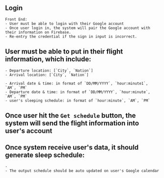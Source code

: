 ## Login
    Front End:
    - User must be able to login with their Google account
    - Once user login in, the system will pair the Google account with their information on Firebase.
    - Re-entry the credential if the sign in input is incorrect.   

## User must be able to put in their flight information, which include:
    - Departure location: [`City`, `Nation`]
    - Arrival location: [`City`, `Nation`]

    - Arrival date & time: in format of `DD/MM/YYYY`, `hour:minute1`, `AM`, `PM`
    - Departure date & time: in format of `DD/MM/YYYY`, `hour:minute`, `AM`, `PM`
    - user's sleeping schedule: in format of `hour:minute`, `AM`, `PM`

## Once user hit the `Get schedule` button, the system will send the flight information into user's account  



## Once system receive user's data, it should generate sleep schedule:
    -
    - The output schedule should be auto updated on user's Google calendar
